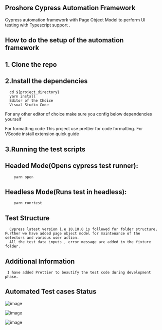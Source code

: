 ## Proshore Cypress Automation Framework

Cypress automation framework with Page Object Model to perform UI testing with Typescript support .

## How to do the setup of the automation framework

## 1. Clone the repo

## 2.Install the dependencies

      cd ${project_directory}
      yarn install
      Editor of the Choice
      Visual Studio Code

For any other editor of choice make sure you config below dependencies yourself

For formatting code This project use prettier for code formatting. For VScode install extension quick guide

## 3.Running the test scripts

## Headed Mode(Opens cypress test runner):

        yarn open

## Headless Mode(Runs test in headless):

        yarn run:test

## Test Structure

      Cypress latest version i.e 10.10.0 is followed for folder structure. Further we have added page object model for maintenance of the selectors and various user action.
      All the test data inputs , error message are added in the fixture folder.

## Additional Information

     I have added Prettier to beautify the test code during development phase.
     
## Automated Test cases Status

![image](https://user-images.githubusercontent.com/74281996/199217141-30a198a2-7741-4d13-82fa-0a9d2a0a6e87.png)

![image](https://user-images.githubusercontent.com/74281996/199214683-0940feeb-da24-4d9f-8bea-3f7d5decac5e.png)

![image](https://user-images.githubusercontent.com/74281996/199214757-82815203-2834-4976-bab5-59164164ecaa.png)




